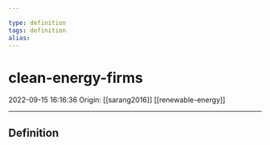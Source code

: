 ```yaml
---

type: definition
tags: definition
alias: 
---
```


# clean-energy-firms

2022-09-15 16:16:36
Origin: [[sarang2016]]
[[renewable-energy]]

---

## Definition
